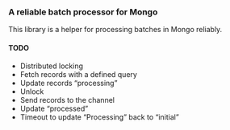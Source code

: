 ### A reliable batch processor for Mongo ##

This library is a helper for processing batches in Mongo reliably.

#### TODO

* Distributed locking
* Fetch records with a defined query
* Update records “processing”
* Unlock
* Send records to the channel
* Update “processed”
* Timeout to update “Processing” back to “initial”
